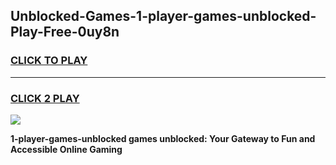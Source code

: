 
## Unblocked-Games-1-player-games-unblocked-Play-Free-0uy8n
<h3>
<a href="https://premium76.site?title=1-player-games-unblocked&ref=24M">CLICK TO PLAY</a></h3>
<hr>

<h3>
<a href="https://premium76.site?title=1-player-games-unblocked&ref=24M">CLICK 2 PLAY</a>
  
</h3>

<a href="https://premium76.site?title=1-player-games-unblocked&ref=24M"><img src="https://clearcache.store/games.png"></a>


**1-player-games-unblocked games unblocked: Your Gateway to Fun and Accessible Online Gaming**
